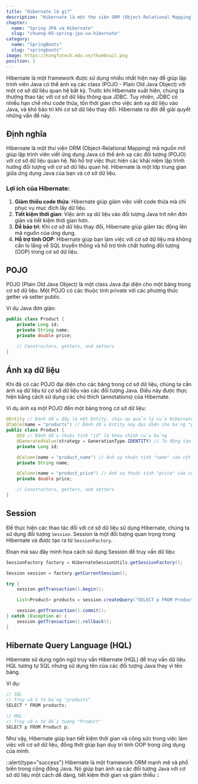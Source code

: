 ```yaml
---
title: "Hibernate là gì?"
description: "Hibernate là một thư viện ORM (Object-Relational Mapping) mã nguồn mở giúp lập trình viên viết ứng dụng Java có thể ánh xạ các đối tượng (POJO) với cơ sở dữ liệu quan hệ. Nó hỗ trợ việc thực hiện các khái niệm lập trình hướng đối tượng với cơ sở dữ liệu quan hệ. Hibernate là một lớp trung gian giữa ứng dụng Java của bạn và cơ sở dữ liệu"
chapter:
  name: "Spring JPA và Hibernate"
  slug: "chuong-05-spring-jpa-va-hibernate"
category:
  name: "SpringBoots"
  slug: "springboots"
image: https://kungfutech.edu.vn/thumbnail.png
position: 2
---
```


Hibernate là một framework được sử dụng nhiều nhất hiện nay để giúp lập trình viên Java có thể ánh xạ các class (POJO - Plain Old Java Object) với một cơ sở dữ liệu quan hệ bất kỳ. Trước khi Hibernate xuất hiện, chúng ta thường thao tác với cơ sở dữ liệu thông qua JDBC. Tuy nhiên, JDBC có nhiều hạn chế như code thừa, tốn thời gian cho việc ánh xạ dữ liệu vào Java, và khó bảo trì khi cơ sở dữ liệu thay đổi. Hibernate ra đời để giải quyết những vấn đề này.

## Định nghĩa

Hibernate là một thư viện ORM (Object-Relational Mapping) mã nguồn mở giúp lập trình viên viết ứng dụng Java có thể ánh xạ các đối tượng (POJO) với cơ sở dữ liệu quan hệ. Nó hỗ trợ việc thực hiện các khái niệm lập trình hướng đối tượng với cơ sở dữ liệu quan hệ. Hibernate là một lớp trung gian giữa ứng dụng Java của bạn và cơ sở dữ liệu.

### Lợi ích của Hibernate:

1. **Giảm thiểu code thừa**: Hibernate giúp giảm việc viết code thừa mà chỉ phục vụ mục đích lấy dữ liệu.
2. **Tiết kiệm thời gian**: Việc ánh xạ dữ liệu vào đối tượng Java trở nên đơn giản và tiết kiệm thời gian hơn.
3. **Dễ bảo trì**: Khi cơ sở dữ liệu thay đổi, Hibernate giúp giảm tác động lên mã nguồn của ứng dụng.
4. **Hỗ trợ tính OOP**: Hibernate giúp bạn làm việc với cơ sở dữ liệu mà không cần lo lắng về SQL truyền thống và hỗ trợ tính chất hướng đối tượng (OOP) trong cơ sở dữ liệu.

## POJO

POJO (Plain Old Java Object) là một class Java đại diện cho một bảng trong cơ sở dữ liệu. Một POJO có các thuộc tính private với các phương thức getter và setter public.

Ví dụ Java đơn giản:

```java
public class Product {
    private Long id;
    private String name;
    private double price;

    // Constructors, getters, and setters
}
```

## Ánh xạ dữ liệu

Khi đã có các POJO đại diện cho các bảng trong cơ sở dữ liệu, chúng ta cần ánh xạ dữ liệu từ cơ sở dữ liệu vào các đối tượng Java. Điều này được thực hiện bằng cách sử dụng các chú thích (annotations) của Hibernate.

Ví dụ ánh xạ một POJO đến một bảng trong cơ sở dữ liệu:

```java
@Entity // Đánh dấu đây là một Entity, chịu sự quản lý của Hibernate
@Table(name = "products") // Đánh dấu Entity này đại diện cho bảng "products" trong cơ sở dữ liệu
public class Product {
    @Id // Đánh dấu thuộc tính "id" là khóa chính của bảng
    @GeneratedValue(strategy = GenerationType.IDENTITY) // Tự động tạo giá trị khi insert
    private Long id;

    @Column(name = "product_name") // Ánh xạ thuộc tính "name" vào cột "product_name" trong bảng
    private String name;

    @Column(name = "product_price") // Ánh xạ thuộc tính "price" vào cột "product_price" trong bảng
    private double price;

    // Constructors, getters, and setters
}
```

## Session

Để thực hiện các thao tác đối với cơ sở dữ liệu sử dụng Hibernate, chúng ta sử dụng đối tượng `Session`. Session là một đối tượng quan trọng trong Hibernate và được tạo ra từ `SessionFactory`.

Đoạn mã sau đây minh họa cách sử dụng Session để truy vấn dữ liệu:

```java
SessionFactory factory = HibernateSessionUtils.getSessionFactory();

Session session = factory.getCurrentSession();

try {
    session.getTransaction().begin();

    List<Product> products = session.createQuery("SELECT p FROM Product p", Product.class).getResultList();

    session.getTransaction().commit();
} catch (Exception e) {
    session.getTransaction().rollback();
}
```

## Hibernate Query Language (HQL)

Hibernate sử dụng ngôn ngữ truy vấn Hibernate (HQL) để truy vấn dữ liệu. HQL tương tự SQL nhưng sử dụng tên của các đối tượng Java thay vì tên bảng.

Ví dụ:

```java
// SQL
// Truy vấn từ bảng "products"
SELECT * FROM products;

// HQL
// Truy vấn từ đối tượng "Product"
SELECT p FROM Product p;
```

Như vậy, Hibernate giúp bạn tiết kiệm thời gian và công sức trong việc làm việc với cơ sở dữ liệu, đồng thời giúp bạn duy trì tính OOP trong ứng dụng của mình.

::alert{type="success"}
Hibernate là một framework ORM mạnh mẽ và phổ biến trong cộng đồng Java. Nó giúp bạn ánh xạ các đối tượng Java với cơ sở dữ liệu một cách dễ dàng, tiết kiệm thời gian và giảm thiểu
::
